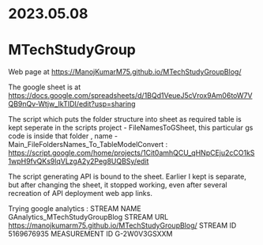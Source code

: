 # 2023.05.08
# MTechStudyGroup 
Web page at https://ManojKumarM75.github.io/MTechStudyGroupBlog/

The google sheet is at https://docs.google.com/spreadsheets/d/1BQd1VeueJ5cVrox9Am06toW7VQB9nQv-Wtjw_IkTIDI/edit?usp=sharing

The script which puts the folder structure into sheet as required table is kept seperate in the scripts project - FileNamesToGSheet, this particular gs code is inside that folder , name -Main_FileFoldersNames_To_TableModelConvert   : https://script.google.com/home/projects/1Cit0amhQCU_qHNpCEju2cCO1kS1wpH9fvQKs9lqVLzgA2y2Peg8UQBSy/edit

The script generating API is bound to the sheet. Earlier I kept is separate, but after changing the sheet, it stopped working, even after several recreation of API deployment web app links.

Trying google analytics :
STREAM NAME GAnalytics_MTechStudyGroupBlog
STREAM URL https://manojkumarm75.github.io/MTechStudyGroupBlog/
STREAM ID 5169676935
MEASUREMENT ID G-2W0V3GSXXM
